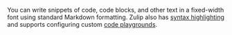 You can write snippets of code, code blocks, and other text in a fixed-width
font using standard Markdown formatting. Zulip also has [syntax
highlighting](/help/code-blocks#language-tagging) and supports configuring
custom [code playgrounds](/help/code-blocks#code-playgrounds).
